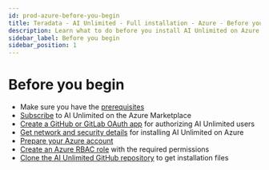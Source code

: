 ```yaml
---
id: prod-azure-before-you-begin
title: Teradata - AI Unlimited - Full installation - Azure - Before you begin
description: Learn what to do before you install AI Unlimited on Azure.
sidebar_label: Before you begin
sidebar_position: 1
---
```


# Before you begin

- Make sure you have the [prerequisites](prod-azure-prerequisites.md)
- [Subscribe](prod-azure-subscribe.md) to AI Unlimited on the Azure Marketplace
- [Create a GitHub or GitLab OAuth app](prod-azure-create-oauth-app.md) for authorizing AI Unlimited users
- [Get network and security details](prod-azure-deployment-details.md) for installing AI Unlimited on Azure
- [Prepare your Azure account](prod-azure-prepare-your-account.md)
- [Create an Azure RBAC role](prod-azure-create-custom-role.md) with the required permissions
- [Clone the AI Unlimited GitHub repository](prod-azure-clone-repo.md) to get installation files

